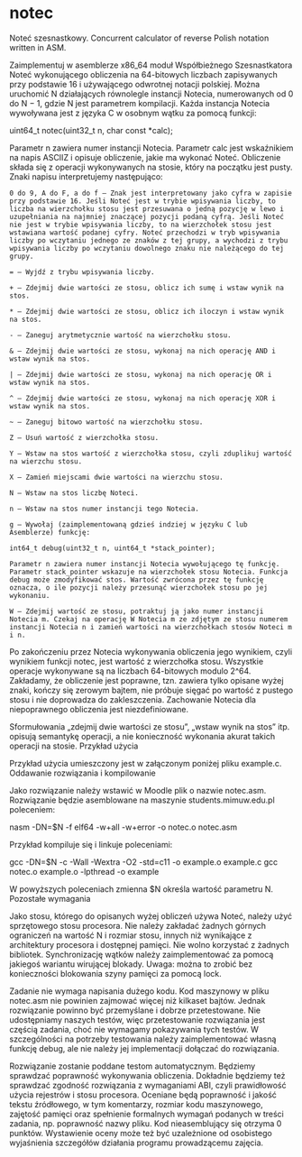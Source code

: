 # notec
Noteć szesnastkowy. Concurrent calculator of reverse Polish notation written in ASM.

Zaimplementuj w asemblerze x86_64 moduł Współbieżnego Szesnastkatora Noteć wykonującego obliczenia na 64-bitowych liczbach zapisywanych przy podstawie 16 i używającego odwrotnej notacji polskiej. Można uruchomić N działających równolegle instancji Notecia, numerowanych od 0 do N − 1, gdzie N jest parametrem kompilacji. Każda instancja Notecia wywoływana jest z języka C w osobnym wątku za pomocą funkcji:

uint64_t notec(uint32_t n, char const *calc);

Parametr n zawiera numer instancji Notecia. Parametr calc jest wskaźnikiem na napis ASCIIZ i opisuje obliczenie, jakie ma wykonać Noteć. Obliczenie składa się z operacji wykonywanych na stosie, który na początku jest pusty. Znaki napisu interpretujemy następująco:

    0 do 9, A do F, a do f – Znak jest interpretowany jako cyfra w zapisie przy podstawie 16. Jeśli Noteć jest w trybie wpisywania liczby, to liczba na wierzchołku stosu jest przesuwana o jedną pozycję w lewo i uzupełniania na najmniej znaczącej pozycji podaną cyfrą. Jeśli Noteć nie jest w trybie wpisywania liczby, to na wierzchołek stosu jest wstawiana wartość podanej cyfry. Noteć przechodzi w tryb wpisywania liczby po wczytaniu jednego ze znaków z tej grupy, a wychodzi z trybu wpisywania liczby po wczytaniu dowolnego znaku nie należącego do tej grupy.

    = – Wyjdź z trybu wpisywania liczby.

    + – Zdejmij dwie wartości ze stosu, oblicz ich sumę i wstaw wynik na stos.

    * – Zdejmij dwie wartości ze stosu, oblicz ich iloczyn i wstaw wynik na stos.

    - – Zaneguj arytmetycznie wartość na wierzchołku stosu.

    & – Zdejmij dwie wartości ze stosu, wykonaj na nich operację AND i wstaw wynik na stos.

    | – Zdejmij dwie wartości ze stosu, wykonaj na nich operację OR i wstaw wynik na stos.

    ^ – Zdejmij dwie wartości ze stosu, wykonaj na nich operację XOR i wstaw wynik na stos.

    ~ – Zaneguj bitowo wartość na wierzchołku stosu.

    Z – Usuń wartość z wierzchołka stosu.

    Y – Wstaw na stos wartość z wierzchołka stosu, czyli zduplikuj wartość na wierzchu stosu.

    X – Zamień miejscami dwie wartości na wierzchu stosu.

    N – Wstaw na stos liczbę Noteci.

    n – Wstaw na stos numer instancji tego Notecia.

    g – Wywołaj (zaimplementowaną gdzieś indziej w języku C lub Asemblerze) funkcję:

    int64_t debug(uint32_t n, uint64_t *stack_pointer);

    Parametr n zawiera numer instancji Notecia wywołującego tę funkcję. Parametr stack_pointer wskazuje na wierzchołek stosu Notecia. Funkcja debug może zmodyfikować stos. Wartość zwrócona przez tę funkcję oznacza, o ile pozycji należy przesunąć wierzchołek stosu po jej wykonaniu.

    W – Zdejmij wartość ze stosu, potraktuj ją jako numer instancji Notecia m. Czekaj na operację W Notecia m ze zdjętym ze stosu numerem instancji Notecia n i zamień wartości na wierzchołkach stosów Noteci m i n.

Po zakończeniu przez Notecia wykonywania obliczenia jego wynikiem, czyli wynikiem funkcji notec, jest wartość z wierzchołka stosu. Wszystkie operacje wykonywane są na liczbach 64-bitowych modulo 2^64. Zakładamy, że obliczenie jest poprawne, tzn. zawiera tylko opisane wyżej znaki, kończy się zerowym bajtem, nie próbuje sięgać po wartość z pustego stosu i nie doprowadza do zakleszczenia. Zachowanie Notecia dla niepoprawnego obliczenia jest niezdefiniowane.

Sformułowania „zdejmij dwie wartości ze stosu”, „wstaw wynik na stos” itp. opisują semantykę operacji, a nie konieczność wykonania akurat takich operacji na stosie.
Przykład użycia

Przykład użycia umieszczony jest w załączonym poniżej pliku example.c.
Oddawanie rozwiązania i kompilowanie

Jako rozwiązanie należy wstawić w Moodle plik o nazwie notec.asm. Rozwiązanie będzie asemblowane na maszynie students.mimuw.edu.pl poleceniem:

nasm -DN=$N -f elf64 -w+all -w+error -o notec.o notec.asm

Przykład kompiluje się i linkuje poleceniami:

gcc -DN=$N -c -Wall -Wextra -O2 -std=c11 -o example.o example.c
gcc notec.o example.o -lpthread -o example

W powyższych poleceniach zmienna $N określa wartość parametru N.
Pozostałe wymagania

Jako stosu, którego do opisanych wyżej obliczeń używa Noteć, należy użyć sprzętowego stosu procesora. Nie należy zakładać żadnych górnych ograniczeń na wartość N i rozmiar stosu, innych niż wynikające z architektury procesora i dostępnej pamięci. Nie wolno korzystać z żadnych bibliotek. Synchronizację wątków należy zaimplementować za pomocą jakiegoś wariantu wirującej blokady. Uwaga: można to zrobić bez konieczności blokowania szyny pamięci za pomocą lock.

Zadanie nie wymaga napisania dużego kodu. Kod maszynowy w pliku notec.asm nie powinien zajmować więcej niż kilkaset bajtów. Jednak rozwiązanie powinno być przemyślane i dobrze przetestowane. Nie udostępniamy naszych testów, więc przetestowanie rozwiązania jest częścią zadania, choć nie wymagamy pokazywania tych testów. W szczególności na potrzeby testowania należy zaimplementować własną funkcję debug, ale nie należy jej implementacji dołączać do rozwiązania.

Rozwiązanie zostanie poddane testom automatycznym. Będziemy sprawdzać poprawność wykonywania obliczenia. Dokładnie będziemy też sprawdzać zgodność rozwiązania z wymaganiami ABI, czyli prawidłowość użycia rejestrów i stosu procesora. Oceniane będą poprawność i jakość tekstu źródłowego, w tym komentarzy, rozmiar kodu maszynowego, zajętość pamięci oraz spełnienie formalnych wymagań podanych w treści zadania, np. poprawność nazwy pliku. Kod nieasemblujący się otrzyma 0 punktów. Wystawienie oceny może też być uzależnione od osobistego wyjaśnienia szczegółów działania programu prowadzącemu zajęcia.
